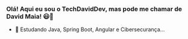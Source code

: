 ###  Olá! Aqui eu sou o TechDavidDev, mas pode me chamar de David Maia! 😃🤪
- 🌱 Estudando Java, Spring Boot, Angular e Cibersecurança... 
